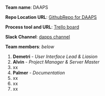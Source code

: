 **Team name**: DAAPS 

**Repo Location URL**:  [GithubRepo for DAAPS](https://github.com/soft-eng-practicum/myXLab.git)

**Process tool and URL**: [Trello board](https://trello.com/b/Ti92RLiA)

**Slack Channel**: [dapps channel](https://ggc-dev.slack.com/messages/daaps/team/)

**Team members**: *below*

1. __Demetri__ - *User Interface Lead & Liasion* 
2. __Alvin__ - *Project Manager & Server Master*
3. xx 
4. __Palmer__ - *Documentation* 
3. xx   
4. xx 
5. xx 
